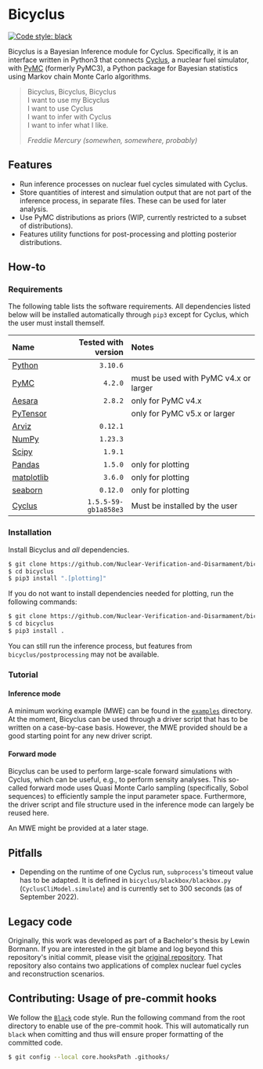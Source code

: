 # Bicyclus
[![Code style: black](https://img.shields.io/badge/code%20style-black-000000.svg)](https://github.com/psf/black)

Bicyclus is a Bayesian Inference module for Cyclus.
Specifically, it is an interface written in Python3 that connects
[Cyclus](https://fuelcycle.org/), a nuclear fuel simulator, with
[PyMC](https://www.pymc.io/) (formerly PyMC3), a Python package for
Bayesian statistics using Markov chain Monte Carlo algorithms.

> Bicyclus, Bicyclus, Bicyclus  
> I want to use my Bicyclus  
> I want to use Cyclus  
> I want to infer with Cyclus  
> I want to infer what I like.  
>
> _Freddie Mercury (somewhen, somewhere, probably)_

## Features
- Run inference processes on nuclear fuel cycles simulated with Cyclus.
- Store quantities of interest and simulation output that are not part of the
  inference process, in separate files.
  These can be used for later analysis.
- Use PyMC distributions as priors (WIP, currently restricted to a subset of
  distributions).
- Features utility functions for post-processing and plotting posterior
  distributions.

## How-to
### Requirements
The following table lists the software requirements.
All dependencies listed below will be installed automatically through `pip3`
except for Cyclus, which the user must install themself.

| Name | Tested with version | Notes |
|:-----|---:|:---|
| [Python](https://www.python.org/) | `3.10.6` | |
| [PyMC](https://www.pymc.io/welcome.html) | `4.2.0` | must be used with PyMC v4.x or larger |
| [Aesara](https://aesara.readthedocs.io/en/latest/) | `2.8.2` | only for PyMC v4.x |
| [PyTensor](https://pytensor.readthedocs.io/en/latest/) | | only for PyMC v5.x or larger |
| [Arviz](https://python.arviz.org/en/latest/index.html) | `0.12.1` | |
| [NumPy](https://numpy.org/doc/stable/index.html) | `1.23.3` | |
| [Scipy](https://docs.scipy.org/doc/scipy/index.html) | `1.9.1` | |
| [Pandas](https://pandas.pydata.org/) | `1.5.0` | only for plotting |
| [matplotlib](https://matplotlib.org/) | `3.6.0` | only for plotting |
| [seaborn](https://seaborn.pydata.org/) | `0.12.0` | only for plotting |
| [Cyclus](https://fuelcycle.org/) | `1.5.5-59-gb1a858e3` | Must be installed by the user |

### Installation
Install Bicyclus and *all* dependencies.
```bash
$ git clone https://github.com/Nuclear-Verification-and-Disarmament/bicyclus.git
$ cd bicyclus
$ pip3 install ".[plotting]"
```

If you do not want to install dependencies needed for plotting, run the
following commands:
```bash
$ git clone https://github.com/Nuclear-Verification-and-Disarmament/bicyclus.git
$ cd bicyclus
$ pip3 install .
```
You can still run the inference process, but features from
`bicyclus/postprocessing` may not be available.

### Tutorial
#### Inference mode
A minimum working example (MWE) can be found in the [`examples`](/examples)
directory.
At the moment, Bicyclus can be used through a driver script that has to be
written on a case-by-case basis.
However, the MWE provided should be a good starting point for any new driver script.

#### Forward mode
Bicyclus can be used to perform large-scale forward simulations with Cyclus,
which can be useful, e.g., to perform sensity analyses.
This so-called forward mode uses Quasi Monte Carlo sampling (specifically, Sobol
sequences) to efficiently sample the input parameter space.
Furthermore, the driver script and file structure used in the inference mode can
largely be reused here.

An MWE might be provided at a later stage.

## Pitfalls
- Depending on the runtime of one Cyclus run, `subprocess`'s timeout value has
  to be adapted.
  It is defined in `bicyclus/blackbox/blackbox.py`
  (`CyclusCliModel.simulate`) and is currently set to 300 seconds (as of
  September 2022).

## Legacy code
Originally, this work was developed as part of a Bachelor's thesis by Lewin
Bormann.
If you are interested in the git blame and log beyond this repository's initial
commit, please visit the
[original repository](https://git.rwth-aachen.de/nvd/fuel-cycle/bayesian-cycle/).
That repository also contains two applications of complex nuclear fuel cycles
and reconstruction scenarios.

## Contributing: Usage of pre-commit hooks
We follow the [`Black`](https://black.readthedocs.io/en/stable/) code style.
Run the following command from the root directory to enable use of the
pre-commit hook.
This will automatically run `black` when comitting and thus will ensure proper
formatting of the committed code.
```bash
$ git config --local core.hooksPath .githooks/
```
